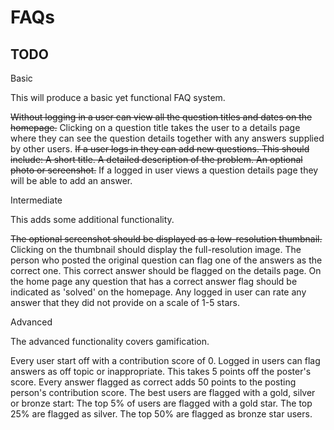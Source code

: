# FAQs

## TODO

Basic

This will produce a basic yet functional FAQ system.

~~Without logging in a user can view all the question titles and dates on the homepage.~~
Clicking on a question title takes the user to a details page where they can see the question details together with any answers supplied by other users.
~~If a user logs in they can add new questions. This should include:
        A short title.
        A detailed description of the problem.
        An optional photo or screenshot.~~
If a logged in user views a question details page they will be able to add an answer.

Intermediate

This adds some additional functionality.

~~The optional screenshot should be displayed as a low-resolution thumbnail.~~
Clicking on the thumbnail should display the full-resolution image.
The person who posted the original question can flag one of the answers as the correct one.
This correct answer should be flagged on the details page.
On the home page any question that has a correct answer flag should be indicated as 'solved' on the homepage.
Any logged in user can rate any answer that they did not provide on a scale of 1-5 stars.

Advanced

The advanced functionality covers gamification.

Every user start off with a contribution score of 0.
Logged in users can flag answers as off topic or inappropriate. This takes 5 points off the poster's score.
Every answer flagged as correct adds 50 points to the posting person's contribution score.
The best users are flagged with a gold, silver or bronze start:
        The top 5% of users are flagged with a gold star.
        The top 25% are flagged as silver.
        The top 50% are flagged as bronze star users.
